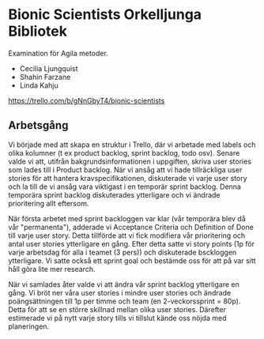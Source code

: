 # Bionic Scientists Orkelljunga Bibliotek

Examination för Agila metoder.
* Cecilia Ljungquist
* Shahin Farzane
* Linda Kahju

https://trello.com/b/gNnGbyT4/bionic-scientists

## Arbetsgång

Vi började med att skapa en struktur i Trello, där vi arbetade med labels och olika kolumner (t ex product backlog, sprint backlog, todo osv). Senare valde vi att, utifrån bakgrundsinformationen i uppgiften, skriva user stories som lades till i Product backlog. När vi ansåg att vi hade tillräckliga user stories för att hantera kravspecifikationen, diskuterade vi varje user story och la till de vi ansåg vara viktigast i en temporär sprint backlog.
Denna temporära sprint backlog diskuterades ytterligare och vi ändrade prioritering allt eftersom. 

När första arbetet med sprint backloggen var klar (vår temporära blev då vår "permanenta"), adderade vi Acceptance Criteria och Definition of Done till varje user story. Detta tillförde att vi fick modifiera vår prioritering och antal user stories ytterligare en gång.
Efter detta satte vi story points (1p för varje arbetsdag för alla i teamet (3 pers)) och diskuterade bsckloggen ytterligare. Vi satte också ett sprint goal och bestämde oss för att på var sitt håll göra lite mer research.

När vi samlades åter valde vi att ändra vår sprint backlog ytterligare en gång. Vi bröt ner våra user stories i mindre user stories och ändrade poängsättningen till 1p per timme och team (en 2-veckorssprint = 80p). Detta för att se en större skillnad mellan olika user stories. Därefter estimerade vi på nytt varje story tills vi tillslut kände oss nöjda med planeringen. 


